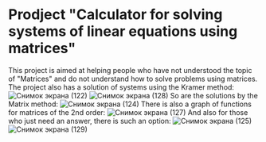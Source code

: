# Prodject "Calculator for solving systems of linear equations using matrices"
This project is aimed at helping people who have not understood the topic of "Matrices" and do not understand how to solve problems using matrices.
The project also has a solution of systems using the Kramer method:
![Снимок экрана (122)](https://github.com/den4ik0807/Prodject/assets/148674815/7826594d-b8f6-4811-a747-9abe5902009e)
![Снимок экрана (128)](https://github.com/den4ik0807/Prodject/assets/148674815/deb43e9e-574b-49f8-8ba7-5522b4dec8c5)
So are the solutions by the Matrix method:
![Снимок экрана (124)](https://github.com/den4ik0807/Prodject/assets/148674815/62503cba-573a-4d6b-888f-b66a04230071)
There is also a graph of functions for matrices of the 2nd order:
![Снимок экрана (127)](https://github.com/den4ik0807/Prodject/assets/148674815/c7a1eb9a-dadd-4061-956a-6a79db61614f)
And also for those who just need an answer, there is such an option:
![Снимок экрана (125)](https://github.com/den4ik0807/Prodject/assets/148674815/46629615-e04a-4c5e-8267-1cf30d8a7e3e)
![Снимок экрана (129)](https://github.com/den4ik0807/Prodject/assets/148674815/df7efcfa-21b1-46b5-8524-da4be93c11e9)
